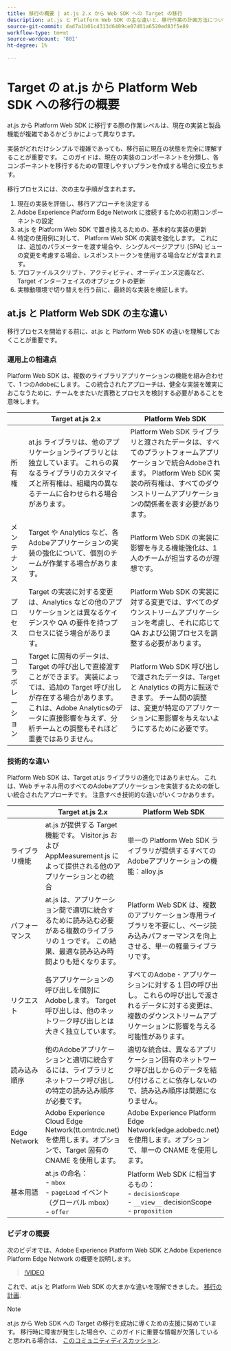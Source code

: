 ```yaml
---
title: 移行の概要 | at.js 2.x から Web SDK への Target の移行
description: at.js と Platform Web SDK の主な違いと、移行作業の計画方法について説明します。=
source-git-commit: dad7a1b01c4313d6409ce07d01a6520ed83f5e89
workflow-type: tm+mt
source-wordcount: '801'
ht-degree: 1%

---
```


# Target の at.js から Platform Web SDK への移行の概要

at.js から Platform Web SDK に移行する際の作業レベルは、現在の実装と製品機能が複雑であるかどうかによって異なります。

実装がどれだけシンプルで複雑であっても、移行前に現在の状態を完全に理解することが重要です。 このガイドは、現在の実装のコンポーネントを分類し、各コンポーネントを移行するための管理しやすいプランを作成する場合に役立ちます。

移行プロセスには、次の主な手順が含まれます。

1. 現在の実装を評価し、移行アプローチを決定する
1. Adobe Experience Platform Edge Network に接続するための初期コンポーネントの設定
1. at.js を Platform Web SDK で置き換えるための、基本的な実装の更新
1. 特定の使用例に対して、 Platform Web SDK の実装を強化します。 これには、追加のパラメーターを渡す場合や、シングルページアプリ (SPA) ビューの変更を考慮する場合、レスポンストークンを使用する場合などが含まれます。
1. プロファイルスクリプト、アクティビティ、オーディエンス定義など、Target インターフェイスのオブジェクトの更新
1. 実稼動環境で切り替えを行う前に、最終的な実装を検証します。

## at.js と Platform Web SDK の主な違い

移行プロセスを開始する前に、at.js と Platform Web SDK の違いを理解しておくことが重要です。

### 運用上の相違点

Platform Web SDK は、複数のライブラリアプリケーションの機能を組み合わせて、1 つのAdobeにします。 この統合されたアプローチは、健全な実装を確実におこなうために、チームをまたいだ責務とプロセスを検討する必要があることを意味します。

|  | Target at.js 2.x | Platform Web SDK |
|---|---|---|
| 所有権 | at.js ライブラリは、他のアプリケーションライブラリとは独立しています。 これらの異なるライブラリのカスタマイズと所有権は、組織内の異なるチームに合わせられる場合があります。 | Platform Web SDK ライブラリと渡されたデータは、すべてのプラットフォームアプリケーションで統合Adobeされます。 Platform Web SDK 実装の所有権は、すべてのダウンストリームアプリケーションの関係者を表す必要があります。 |
| メンテナンス | Target や Analytics など、各Adobeアプリケーションの実装の強化について、個別のチームが作業する場合があります。 | Platform Web SDK の実装に影響を与える機能強化は、1 人のチームが担当するのが理想です。 |
| プロセス | Target の実装に対する変更は、Analytics などの他のアプリケーションとは異なるケイデンスや QA の要件を持つプロセスに従う場合があります。 | Platform Web SDK の実装に対する変更では、すべてのダウンストリームアプリケーションを考慮し、それに応じて QA および公開プロセスを調整する必要があります。 |
| コラボレーション | Target に固有のデータは、Target の呼び出しで直接渡すことができます。 実装によっては、追加の Target 呼び出しが存在する場合があります。 これは、Adobe Analyticsのデータに直接影響を与えず、分析チームとの調整もそれほど重要ではありません。 | Platform Web SDK 呼び出しで渡されたデータは、Target と Analytics の両方に転送できます。 チーム間の調整は、変更が特定のアプリケーションに悪影響を与えないようにするために必要です。 |

### 技術的な違い

Platform Web SDK は、Target at.js ライブラリの進化ではありません。 これは、Web チャネル用のすべてのAdobeアプリケーションを実装するための新しい統合されたアプローチです。 注意すべき技術的な違いがいくつかあります。

|  | Target at.js 2.x | Platform Web SDK |
|---|---|---|
| ライブラリ機能 | at.js が提供する Target 機能です。 Visitor.js および AppMeasurement.js によって提供される他のアプリケーションとの統合 | 単一の Platform Web SDK ライブラリが提供するすべてのAdobeアプリケーションの機能：alloy.js |
| パフォーマンス | at.js は、アプリケーション間で適切に統合するために読み込む必要がある複数のライブラリの 1 つです。 この結果、最適な読み込み時間よりも短くなります。 | Platform Web SDK は、複数のアプリケーション専用ライブラリを不要にし、ページ読み込みパフォーマンスを向上させる、単一の軽量ライブラリです。 |
| リクエスト | 各アプリケーションの呼び出しを個別にAdobeします。 Target 呼び出しは、他のネットワーク呼び出しとは大きく独立しています。 | すべてのAdobe・アプリケーションに対する 1 回の呼び出し。 これらの呼び出しで渡されるデータに対する変更は、複数のダウンストリームアプリケーションに影響を与える可能性があります。 |
| 読み込み順序 | 他のAdobeアプリケーションと適切に統合するには、ライブラリとネットワーク呼び出しの特定の読み込み順序が必要です。 | 適切な統合は、異なるアプリケーション固有のネットワーク呼び出しからのデータを結び付けることに依存しないので、読み込み順序は問題になりません。 |
| Edge Network | Adobe Experience Cloud Edge Network(tt.omtrdc.net) を使用します。オプションで、Target 固有の CNAME を使用します。 | Adobe Experience Platform Edge Network(edge.adobedc.net) を使用します。オプションで、単一の CNAME を使用します。 |
| 基本用語 | at.js の命名： <br> - `mbox` <br> - `pageLoad` イベント（グローバル mbox） <br> - `offer` | Platform Web SDK に相当するもの： <br> - `decisionScope` <br> - `__view__` decisionScope <br> - `proposition` |

### ビデオの概要

次のビデオでは、Adobe Experience Platform Web SDK とAdobe Experience Platform Edge Network の概要を説明します。

>[!VIDEO](https://video.tv.adobe.com/v/34141/?quality=12&learn=on)

これで、at.js と Platform Web SDK の大まかな違いを理解できました。 [移行の計画](plan-migration.md).

>[!NOTE]
>
>at.js から Web SDK への Target の移行を成功に導くための支援に努めています。 移行時に障害が発生した場合や、このガイドに重要な情報が欠落していると思われる場合は、 [このコミュニティディスカッション](https://experienceleaguecommunities.adobe.com/t5/adobe-experience-platform-launch/tutorial-discussion-implement-adobe-experience-cloud-with-web/td-p/444996).